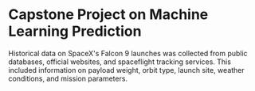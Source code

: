 # Capstone Project on Machine Learning Prediction
Historical data on SpaceX's Falcon 9 launches was collected from public databases, official websites, and spaceflight tracking services. This included information on payload weight, orbit type, launch site, weather conditions, and mission parameters.
